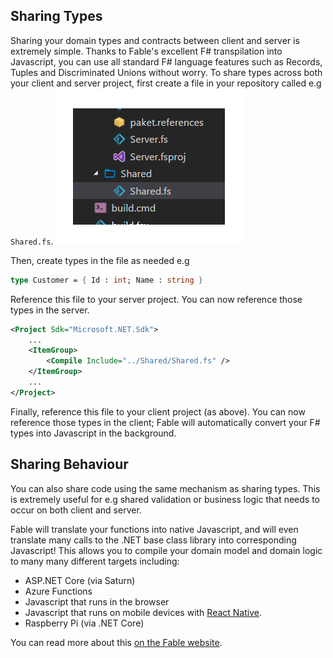 ## Sharing Types
Sharing your domain types and contracts between client and server is extremely simple. Thanks to Fable's excellent F# transpilation into Javascript, you can use all standard F# language features such as Records, Tuples and Discriminated Unions without worry. To share types across both your client and server project, first create a file in your repository called e.g `Shared.fs`.
![](img/client-server-01.png)

Then, create types in the file as needed e.g

```fsharp
type Customer = { Id : int; Name : string }
```

Reference this file to your server project. You can now reference those types in the server.

```xml
<Project Sdk="Microsoft.NET.Sdk">
    ...
    <ItemGroup>
        <Compile Include="../Shared/Shared.fs" />
    </ItemGroup>
    ...
</Project>
```

Finally, reference this file to your client project (as above). You can now reference those types in the client; Fable will automatically convert your F# types into Javascript in the background.

## Sharing Behaviour
You can also share code using the same mechanism as sharing types. This is extremely useful for e.g shared validation or business logic that needs to occur on both client and server.

Fable will translate your functions into native Javascript, and will even translate many calls to the .NET base class library into corresponding Javascript! This allows you to compile your domain model and domain logic to many many different targets including:

* ASP.NET Core (via Saturn)
* Azure Functions
* Javascript that runs in the browser
* Javascript that runs on mobile devices with [React Native](https://facebook.github.io/react-native/).
* Raspberry Pi (via .NET Core)

You can read more about this [on the Fable website](http://fable.io/docs/compatibility.html).
